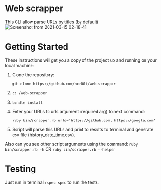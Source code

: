 # Web scrapper

This CLI allow parse URLs by titles (by default)
![Screenshot from 2021-03-15 02-18-41](https://user-images.githubusercontent.com/12431839/111096219-115b3500-8550-11eb-81b4-850072e7c5ef.png)


# Getting Started
These instructions will get you a copy of the project up and running on your local machine:

1. Clone the repository:
```
   git clone https://github.com/ncr00t/web-scrapper
```
2. ```cd /web-scrapper```
3. ```bundle install```
4. Enter your URLs to urls argument (required arg) to next command: 
   
   ```ruby bin/scrapper.rb urls='https://github.com, https://google.com'```
5. Script will parse this URLs and print to results to terminal and generate csv file (history_date_time.csv).

Also can you see other script arguments using the command: ```ruby bin/scrapper.rb -h``` OR
                                                           ```ruby bin/scrapper.rb --helper```

# Testing

Just run in terminal ```rspec spec``` to run the tests.
